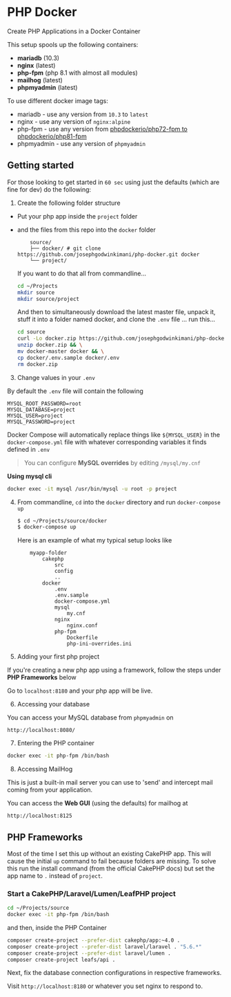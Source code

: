 # PHP Docker

Create PHP Applications in a Docker Container

This setup spools up the following containers:

* **mariadb** (10.3)
* **nginx**   (latest)
* **php-fpm** (php 8.1 with almost all modules)
* **mailhog** (latest)
* **phpmyadmin** (latest)

To use different docker image tags:

* mariadb - use any version from `10.3` to `latest`
* nginx - use any version of `nginx:alpine`
* php-fpm - use any version from [phpdockerio/php72-fpm to phpdockerio/php81-fpm](https://hub.docker.com/r/phpdockerio/php)
* phpmyadmin - use any version of `phpmyadmin`

## Getting started

For those looking to get started in `60 sec` using just the defaults (which are fine for dev) do the following:

1. Create the following folder structure
 * Put your php app inside the `project` folder 
 * and the files from this repo into the `docker` folder

	```
		source/
		├── docker/ # git clone https://github.com/josephgodwinkimani/php-docker.git docker
		└── project/

	```

	If you want to do that all from commandline...

	```bash
    cd ~/Projects
    mkdir source
    mkdir source/project
	```

	And then to simultaneously download the latest master file, unpack it, stuff it into a folder named docker, and clone the `.env` file ... run this...

	```bash
    cd source
    curl -Lo docker.zip https://github.com/josephgodwinkimani/php-docker/archive/master.zip && \
    unzip docker.zip && \
    mv docker-master docker && \
    cp docker/.env.sample docker/.env
    rm docker.zip
	```
3. Change values in your `.env`

By default the `.env` file will contain the following

```
MYSQL_ROOT_PASSWORD=root
MYSQL_DATABASE=project
MYSQL_USER=project
MYSQL_PASSWORD=project
```

Docker Compose will automatically replace things like `${MYSQL_USER}` in the `docker-compose.yml` file with whatever corresponding variables it finds defined in `.env`

> You can configure **MySQL overrides** by editing `/mysql/my.cnf`

**Using mysql cli**

```bash
docker exec -it mysql /usr/bin/mysql -u root -p project
```

4. From commandline, `cd` into the `docker` directory and run `docker-compose up`

	```bash
	$ cd ~/Projects/source/docker
	$ docker-compose up
	```

	Here is an example of what my typical setup looks like

	```
		myapp-folder
			cakephp
				src
				config
				..
			docker
				.env
				.env.sample
				docker-compose.yml
				mysql
					my.cnf
				nginx
					nginx.conf
				php-fpm
					Dockerfile
					php-ini-overrides.ini
	```

5. Adding your first php project

If you're creating a new php app using a framework, follow the steps under **PHP Frameworks** below

Go to `localhost:8180` and your php app will be live.


6. Accessing your database

You can access your MySQL database from `phpmyadmin` on

`http://localhost:8080/`


7. Entering the PHP container

```bash
docker exec -it php-fpm /bin/bash
```

8. Accessing MailHog

This is just a built-in mail server you can use to 'send' and intercept mail coming from your application.

You can access the **Web GUI** (using the defaults) for mailhog at

`http://localhost:8125`


## PHP Frameworks

Most of the time I set this up without an existing CakePHP app. This will cause the initial `up` command to fail because folders are missing. To solve this run the install command (from the official CakePHP docs) but set the app name to `.` instead of `project`.

### Start a CakePHP/Laravel/Lumen/LeafPHP project

```bash
cd ~/Projects/source
docker exec -it php-fpm /bin/bash
```
and then, inside the PHP Container

```bash
composer create-project --prefer-dist cakephp/app:~4.0 . 
composer create-project --prefer-dist laravel/laravel . "5.6.*"
composer create-project --prefer-dist laravel/lumen .
composer create-project leafs/api .
```
Next, fix the database connection configurations in respective frameworks.

Visit `http://localhost:8180` or whatever you set nginx to respond to.
